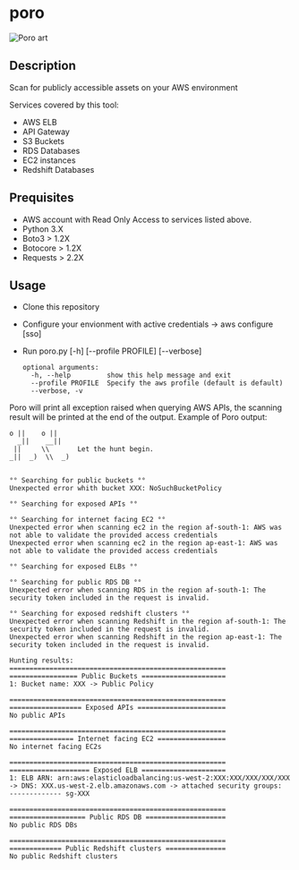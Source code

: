 # poro
![Poro art](https://i.ibb.co/4K4vq3G/poro-small.png)

## Description
Scan for publicly accessible assets on your AWS environment

Services covered by this tool:
- AWS ELB
- API Gateway
- S3 Buckets
- RDS Databases
- EC2 instances
- Redshift Databases

## Prequisites
- AWS account with Read Only Access to services listed above.
- Python 3.X
- Boto3 > 1.2X
- Botocore > 1.2X
- Requests > 2.2X

## Usage
- Clone this repository
- Configure your envionment with active credentials -> aws configure [sso]
- Run poro.py [-h] [--profile PROFILE] [--verbose]

      optional arguments:
        -h, --help         show this help message and exit
        --profile PROFILE  Specify the aws profile (default is default)
        --verbose, -v

Poro will print all exception raised when querying AWS APIs, the scanning result will be printed at the end of the output.
Example of Poro output:
```
o ||    o ||
  _||    __||     
 ||     \\       Let the hunt begin.
_||  _)  \\  _) 


°° Searching for public buckets °°
Unexpected error whith bucket XXX: NoSuchBucketPolicy

°° Searching for exposed APIs °°

°° Searching for internet facing EC2 °°
Unexpected error when scanning ec2 in the region af-south-1: AWS was not able to validate the provided access credentials
Unexpected error when scanning ec2 in the region ap-east-1: AWS was not able to validate the provided access credentials

°° Searching for exposed ELBs °°

°° Searching for public RDS DB °°
Unexpected error when scanning RDS in the region af-south-1: The security token included in the request is invalid.

°° Searching for exposed redshift clusters °°
Unexpected error when scanning Redshift in the region af-south-1: The security token included in the request is invalid.
Unexpected error when scanning Redshift in the region ap-east-1: The security token included in the request is invalid.

Hunting results:
======================================================
================= Public Buckets =====================
1: Bucket name: XXX -> Public Policy

======================================================
================== Exposed APIs ======================
No public APIs

======================================================
================ Internet facing EC2 =================
No internet facing EC2s

======================================================
==================== Exposed ELB =====================
1: ELB ARN: arn:aws:elasticloadbalancing:us-west-2:XXX:XXX/XXX/XXX/XXX -> DNS: XXX.us-west-2.elb.amazonaws.com -> attached security groups:
------------- sg-XXX

======================================================
=================== Public RDS DB ====================
No public RDS DBs

======================================================
============= Public Redshift clusters ===============
No public Redshift clusters
```
